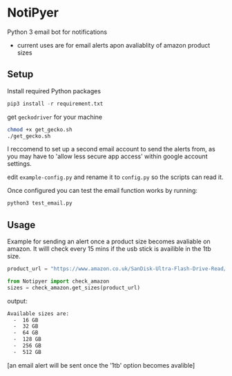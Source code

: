 # NotiPyer
Python 3 email bot for notifications 
  - current uses are for email alerts apon avaliablity of amazon product sizes
  
## Setup
Install required Python packages
```py
pip3 install -r requirement.txt
```
get `geckodriver` for your machine
```bash
chmod +x get_gecko.sh
./get_gecko.sh
```
I reccomend to set up a second email account to send the alerts from, as you may have to 'allow less secure app access' within google account settings.  

edit `example-config.py` and rename it to `config.py` so the scripts can read it.

Once configured you can test the email function works by running:
```bash
python3 test_email.py
```

## Usage
Example for sending an alert once a product size becomes avaliable on amazon. It willl check every 15 mins if the usb stick is availible in the 1tb size.
```py
product_url = "https://www.amazon.co.uk/SanDisk-Ultra-Flash-Drive-Read/dp/B083ZS4HYD/ref=psdc_430554031_t1_B07NS1Y9K3?th=1"

from Notipyer import check_amazon
sizes = check_amazon.get_sizes(product_url)
```
output:
```bash
Available sizes are:
  -  16 GB
  -  32 GB
  -  64 GB
  -  128 GB
  -  256 GB
  -  512 GB
  ```
[an email alert will be sent once the '1tb' option becomes avalible]
